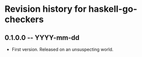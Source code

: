 # Revision history for haskell-go-checkers

## 0.1.0.0  -- YYYY-mm-dd

* First version. Released on an unsuspecting world.
